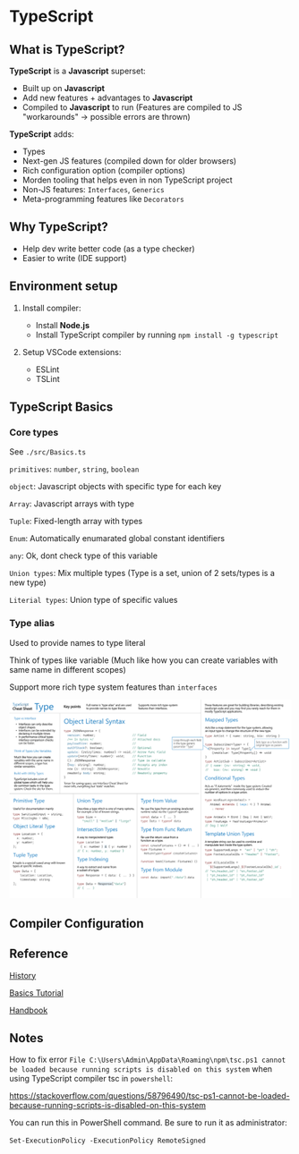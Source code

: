 # TypeScript

## What is TypeScript?


**TypeScript** is a **Javascript** superset:

- Built up on **Javascript**
- Add new features + advantages to **Javascript**
- Compiled to **Javascript** to run (Features are compiled to JS "workarounds" -> possible errors are thrown)

**TypeScript** adds:

- Types
- Next-gen JS features (compiled down for older browsers)
- Rich configuration option (compiler options)
- Morden tooling that helps even in non TypeScript project
- Non-JS features: `Interfaces`, `Generics`
- Meta-programming features like `Decorators`


## Why TypeScript?

- Help dev write better code (as a type checker)
- Easier to write (IDE support)


## Environment setup

1. Install compiler: 
   - Install **Node.js**
   - Install TypeScript compiler by running `npm install -g typescript`

2. Setup VSCode extensions:
   - ESLint
   - TSLint


## TypeScript Basics

### Core types

See `./src/Basics.ts`

`primitives`: `number`, `string`, `boolean`

`object`: Javascript objects with specific type for each key

`Array`: Javascript arrays with type

`Tuple`: Fixed-length array with types

`Enum`: Automatically enumarated global constant identifiers

`any`: Ok, dont check type of this variable

`Union types`: Mix multiple types (Type is a set, union of 2 sets/types is a new type)

`Literial types`: Union type of specific values

### Type alias

Used to provide names to type literal

Think of types like variable (Much like how you can create variables with same name in different scopes)

Support more rich type system features than `interfaces`

![Type alias](/cheat-sheets/Types.png "Type alias")


## Compiler Configuration


## Reference

[History][1]

[Basics Tutorial][1]

[Handbook][2]

## Notes


How to fix error `File C:\Users\Admin\AppData\Roaming\npm\tsc.ps1 cannot be loaded because running scripts is disabled on this system` when using TypeScript compiler tsc in `powershell`:

https://stackoverflow.com/questions/58796490/tsc-ps1-cannot-be-loaded-because-running-scripts-is-disabled-on-this-system

You can run this in PowerShell command. Be sure to run it as administrator:

`Set-ExecutionPolicy -ExecutionPolicy RemoteSigned`

[1]: https://www.youtube.com/watch?v=EUlM3wx546o&list=PLcxCpYQgiy85BLXBxPh4hR8Dl88ESiket&index=6&ab_channel=uidotdev
[2]: https://www.youtube.com/watch?v=BwuLxPH8IDs&list=PLcxCpYQgiy85BLXBxPh4hR8Dl88ESiket&index=4&t=27s&ab_channel=Academind
[3]: https://www.TypeScriptlang.org/docs/handbook/intro.html
